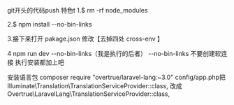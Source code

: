 <!--
 * @Description: In User Settings Edit
 * @Author: your name
 * @Date: 2019-10-12 09:30:08
 * @LastEditTime: 2019-10-12 13:23:06
 * @LastEditors: Please set LastEditors
 -->
git开头的代码push
特色t
1.$ rm -rf node_modules

<!-- 2.$ yarn config set registry http://registry.cnpmjs.org -->

2.$ npm install --no-bin-links

3.接下来打开 pakage.json 修改【去掉四处 cross-env 】
<!-- #执行 $ npm run watch-poll 或者  -->
4 npm run dev --no-bin-links（我是执行的后者）
--no-bin-links 不要创建软连接  执行安装都加上吧


安装语言包
composer require "overtrue/laravel-lang:~3.0"
config/app.php把
Illuminate\Translation\TranslationServiceProvider::class,
改成
Overtrue\LaravelLang\TranslationServiceProvider::class,

